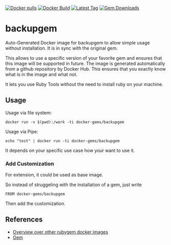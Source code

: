 [![Docker pulls](https://img.shields.io/docker/pulls/rubygem/backupgem.svg)](https://hub.docker.com/r/rubygem/backupgem/)
[![Docker Build](https://img.shields.io/docker/automated/rubygem/backupgem.svg)](https://hub.docker.com/r/rubygem/backupgem/)
[![Latest Tag](https://img.shields.io/github/tag/docker-rubygem/backupgem.svg)](https://hub.docker.com/r/rubygem/backupgem/)
[![Gem Downloads](https://img.shields.io/gem/dt/backupgem.svg)](https://rubygems.org/gems/backupgem/)
# backupgem

Auto-Generated Docker image for backupgem to allow simple usage without installation.
It is in sync with the original gem.

This allows to use a specific version of your favorite gem and ensures that this image will be supported in future.
The image is generated automatically from a github repository by Docker Hub.
This ensures that you exactly know what is in the image and what not.

It lets you use Ruby Tools without the need to install ruby on your machine.

## Usage

Usage via file system:

`docker run -v $(pwd):/work -ti docker-gems/backupgem`

Usage via Pipe:

`echo "test" | docker run -ti docker-gems/backupgem`

It depends on your specific use case how your want to use it.

### Add Customization

For extension, it could be used as base image.

So instead of struggeling with the installation of a gem, just write

`FROM docker-gems/backupgem`

Then add the customization.

## References

 - [Overview over other rubygem docker images](https://github.com/thinkbot/docker-rubygem)
 - [Gem](https://rubygems.org/gems/backupgem/)
